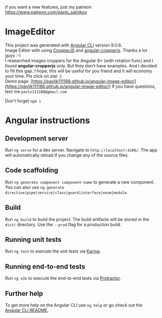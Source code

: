 if you want a new features, just my patreon https://www.patreon.com/pavlo_salnikov
# ImageEditor

This project was generated with [Angular CLI](https://github.com/angular/angular-cli) version 9.0.6. <br>
Image Editor with using [CropperJS](https://fengyuanchen.github.io/cropperjs/) and [angular-cropperjs](https://github.com/matheusdavidson/angular-cropperjs). Thanks a lot guys :-) <br>
I researched images croppers for the Angular 6+ (with rotation func) and I found <b>angular-cropperjs</b> only. But they don't have examples. And I decided to fill this gap. I hope, this will be useful for you friend and it will economy your time. Pls click on star :) <br />
Demo page: [https://pavlik111188.github.io/angular-image-editor/](https://pavlik111188.github.io/angular-image-editor/)
If you have questions, text me `pavlo111188@gmail.com`

Don't forget `npm i`

# Angular instructions
## Development server

Run `ng serve` for a dev server. Navigate to `http://localhost:4200/`. The app will automatically reload if you change any of the source files.

## Code scaffolding

Run `ng generate component component-name` to generate a new component. You can also use `ng generate directive|pipe|service|class|guard|interface|enum|module`.

## Build

Run `ng build` to build the project. The build artifacts will be stored in the `dist/` directory. Use the `--prod` flag for a production build.

## Running unit tests

Run `ng test` to execute the unit tests via [Karma](https://karma-runner.github.io).

## Running end-to-end tests

Run `ng e2e` to execute the end-to-end tests via [Protractor](http://www.protractortest.org/).

## Further help

To get more help on the Angular CLI use `ng help` or go check out the [Angular CLI README](https://github.com/angular/angular-cli/blob/master/README.md).

